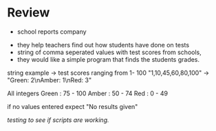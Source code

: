 # Review

- school reports company

* they help teachers find out how students have done on tests
* string of comma seperated values with test scores from schools,
* they would like a simple program that finds the students grades.

string example -> test scores ranging from 1- 100
"1,10,45,60,80,100" -> "Green: 2\nAmber: 1\nRed: 3"

All integers
Green : 75 - 100
Amber : 50 - 74
Red : 0 - 49

if no values entered expect "No results given"

_testing to see if scripts are working._
